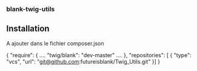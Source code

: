 ### blank-twig-utils

## Installation

A ajouter dans le fichier composer.json

{
    "require": {
		....
        "twig/blank": "dev-master"
		....
    },
    "repositories": [
    {
        "type": "vcs",
        "url": "git@github.com:futureisblank/Twig_Utils.git"
    }]
}